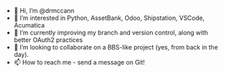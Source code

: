 - 👋 Hi, I’m @drmccann
- 👀 I’m interested in Python, AssetBank, Odoo, Shipstation, VSCode, Acumatica
- 🌱 I’m currently improving my branch and version control, along with better OAuth2 practices
- 💞️ I’m looking to collaborate on a BBS-like project (yes, from back in the day).
- 📫 How to reach me - send a message on Git!

<!---
drmccann/drmccann is a ✨ special ✨ repository because its `README.md` (this file) appears on your GitHub profile.
You can click the Preview link to take a look at your changes.
--->
